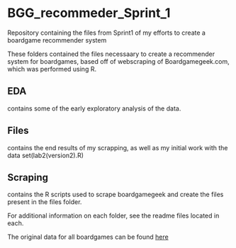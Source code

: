 # BGG_recommeder_Sprint_1

Repository containing the files from Sprint1 of my efforts to create a boardgame recommender system

These folders contained the files necessaary to create a recommender system for 
boardgames, based off of webscraping of Boardgamegeek.com, which was performed 
using R.

 ## **EDA**
 contains some of the early exploratory analysis of the data.  

## **Files**
contains the end results of my scrapping, as well as my initial work with the data set(lab2(version2).R)

## **Scraping** 
contains the R scripts used to scrape boardgamegeek and create the files present in the files folder.

For additional information on each folder, see the readme files located in each.

The original data for all boardgames can be found [here](https://www.kaggle.com/gabrio/board-games-dataset)
